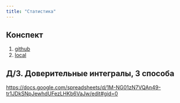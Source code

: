 ```yaml
---
title: "Статистика"
---
```

## Конспект
1. [github](https://github.com/neg99/NE_DataAnalysis/blob/master/Stat_Golyandina_5_2015.pdf)
2. [local](file:///home/dsf/Downloads/Stat_Golyandina_5_2015.pdf)

## Д/З. Доверительные интегралы, 3 способа
https://docs.google.com/spreadsheets/d/1M-NG01zN7VQAn49-tr1JDkSNpJewhdUFezLHKb6VaJw/edit#gid=0